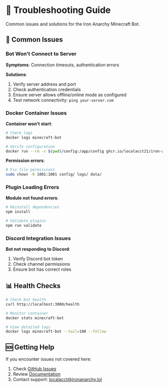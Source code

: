 # 🔧 Troubleshooting Guide

Common issues and solutions for the Iron Anarchy Minecraft Bot.

## 🚨 Common Issues

### Bot Won't Connect to Server

**Symptoms**: Connection timeouts, authentication errors

**Solutions**:
1. Verify server address and port
2. Check authentication credentials
3. Ensure server allows offline/online mode as configured
4. Test network connectivity: `ping your-server.com`

### Docker Container Issues

**Container won't start**:
```bash
# Check logs
docker logs minecraft-bot

# Verify configuration
docker run --rm -v $(pwd)/config:/app/config ghcr.io/localacct21/iron-anarchy-minecraft-bot:latest npm run validate
```

**Permission errors**:
```bash
# Fix file permissions
sudo chown -R 1001:1001 config/ logs/ data/
```

### Plugin Loading Errors

**Module not found errors**:
```bash
# Reinstall dependencies
npm install

# Validate plugins
npm run validate
```

### Discord Integration Issues

**Bot not responding to Discord**:
1. Verify Discord bot token
2. Check channel permissions
3. Ensure bot has correct roles

## 📊 Health Checks

```bash
# Check bot health
curl http://localhost:3000/health

# Monitor container
docker stats minecraft-bot

# View detailed logs
docker logs minecraft-bot --tail=100 --follow
```

## 🆘 Getting Help

If you encounter issues not covered here:

1. Check [GitHub Issues](https://github.com/Localacct21/iron-anarchy-minecraft-bot/issues)
2. Review [Documentation](https://localacct21.github.io/iron-anarchy-minecraft-bot/)
3. Contact support: [localacct@ironanarchy.lol](mailto:localacct@ironanarchy.lol)
